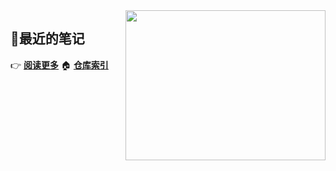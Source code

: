 <img src="https://i.loli.net/2020/07/21/3zO4gcHAepqsKvw.gif" align="right" width=320px height=240px/>

## :memo:最近的笔记


:point_right: **[阅读更多](https://www.cnblogs.com/latin-xiao-mao/p/)**
  :house: **[仓库索引](https://github.com/latin-xiao-mao/box)**
